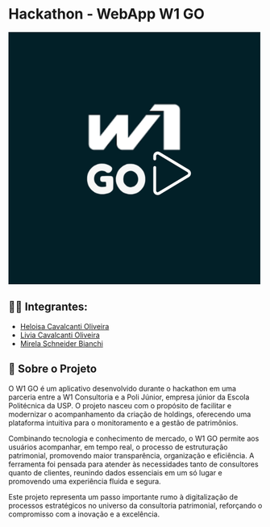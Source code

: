 # Hackathon - WebApp W1 GO 

<img src='/webApp/frontend/src/assets/W1 GO.png' alt='logo'>

## 👩‍🎓 Integrantes:
- <a href=https://www.linkedin.com/in/heloisa-cavalcanti-oliveira>Heloisa Cavalcanti Oliveira</a>
- <a href=https://www.linkedin.com/in/liviacavalcantioliveira>Livia Cavalcanti Oliveira</a>
- <a href=https://www.linkedin.com/in/mirela-bianchi-608601254>Mirela Schneider Bianchi</a>

## 📜 Sobre o Projeto
O W1 GO é um aplicativo desenvolvido durante o hackathon em uma parceria entre a W1 Consultoria e a Poli Júnior, empresa júnior da Escola Politécnica da USP. O projeto nasceu com o propósito de facilitar e modernizar o acompanhamento da criação de holdings, oferecendo uma plataforma intuitiva para o monitoramento e a gestão de patrimônios.

Combinando tecnologia e conhecimento de mercado, o W1 GO permite aos usuários acompanhar, em tempo real, o processo de estruturação patrimonial, promovendo maior transparência, organização e eficiência. A ferramenta foi pensada para atender às necessidades tanto de consultores quanto de clientes, reunindo dados essenciais em um só lugar e promovendo uma experiência fluida e segura.

Este projeto representa um passo importante rumo à digitalização de processos estratégicos no universo da consultoria patrimonial, reforçando o compromisso com a inovação e a excelência.
